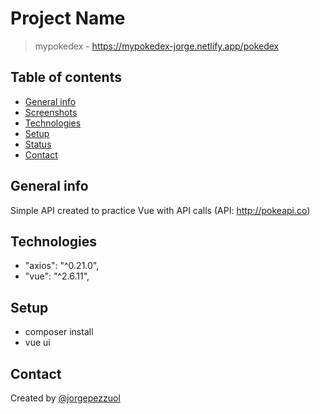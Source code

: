 # Project Name
> mypokedex - https://mypokedex-jorge.netlify.app/pokedex

## Table of contents
* [General info](#general-info)
* [Screenshots](#screenshots)
* [Technologies](#technologies)
* [Setup](#setup)
* [Status](#status)
* [Contact](#contact)

## General info
Simple API created to practice Vue with API calls (API: http://pokeapi.co)

## Technologies
* "axios": "^0.21.0",
* "vue": "^2.6.11",

## Setup
* composer install
* vue ui

## Contact
Created by [@jorgepezzuol](https://www.linkedin.com/in/jorge-pezzuol/)
